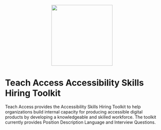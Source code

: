 <p align="center"><img src="../images/teach_access_logo.svg" alt="" width=200></p>
<h1>Teach Access Accessibility Skills Hiring Toolkit</h1>
<p>Teach Access provides the Accessibility Skills Hiring Toolkit to help organizations build internal capacity for producing accessible digital products by developing a knowledgeable and skilled workforce. The toolkit currently provides Position Description Language and Interview Questions.</p>
